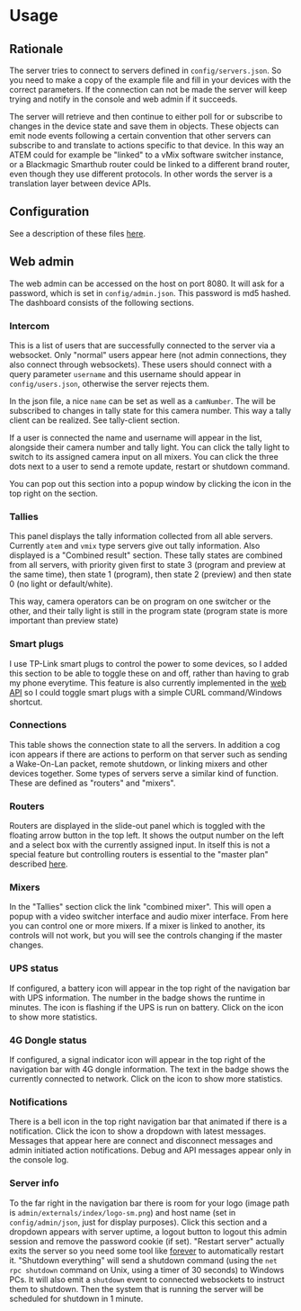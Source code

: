 # Usage

## Rationale

The server tries to connect to servers defined in `config/servers.json`. So you need to make a copy of the example file and fill in your devices with the correct parameters. If the connection can not be made the server will keep trying and notify in the console and web admin if it succeeds.

The server will retrieve and then continue to either poll for or subscribe to changes in the device state and save them in objects. These objects can emit node events following a certain convention that other servers can subscribe to and translate to actions specific to that device. In this way an ATEM could for example be "linked" to a vMix software switcher instance, or a Blackmagic Smarthub router could be linked to a different brand router, even though they use different protocols. In other words the server is a translation layer between device APIs.

## Configuration

See a description of these files [here](CONFIGURATION.md).

## Web admin

The web admin can be accessed on the host on port 8080. It will ask for a password, which is set in `config/admin.json`. This password is md5 hashed. The dashboard consists of the following sections.

### Intercom

This is a list of users that are successfully connected to the server via a websocket. Only "normal" users appear here (not admin connections, they also connect through websockets). These users should connect with a query parameter `username` and this username should appear in `config/users.json`, otherwise the server rejects them.

In the json file, a nice `name` can be set as well as a `camNumber`. The will be subscribed to changes in tally state for this camera number. This way a tally client can be realized. See tally-client section.

If a user is connected the name and username will appear in the list, alongside their camera number and tally light. You can click the tally light to switch to its assigned camera input on all mixers. You can click the three dots next to a user to send a remote update, restart or shutdown command.

You can pop out this section into a popup window by clicking the icon in the top right on the section. 

### Tallies

This panel displays the tally information collected from all able servers. Currently `atem` and `vmix` type servers give out tally information. Also displayed is a "Combined result" section. These tally states are combined from all servers, with priority given first to state 3 (program and preview at the same time), then state 1 (program), then state 2 (preview) and then state 0 (no light or default/white).

This way, camera operators can be on program on one switcher or the other, and their tally light is still in the program state (program state is more important than preview state)

### Smart plugs

I use TP-Link smart plugs to control the power to some devices, so I added this section to be able to toggle these on and off, rather than having to grab my phone everytime. This feature is also currently implemented in the [web API](API.md) so I could toggle smart plugs with a simple CURL command/Windows shortcut.

### Connections

This table shows the connection state to all the servers. In addition a cog icon appears if there are actions to perform on that server such as sending a Wake-On-Lan packet, remote shutdown, or linking mixers and other devices together. Some types of servers serve a similar kind of function. These are defined as "routers" and "mixers".

### Routers

Routers are displayed in the slide-out panel which is toggled with the floating arrow button in the top left. It shows the output number on the left and a select box with the currently assigned input. In itself this is not a special feature but controlling routers is essential to the "master plan" described [here](FUTURE.md).

### Mixers

In the "Tallies" section click the link "combined mixer". This will open a popup with a video switcher interface and audio mixer interface. From here you can control one or more mixers. If a mixer is linked to another, its controls will not work, but you will see the controls changing if the master changes.

### UPS status

If configured, a battery icon will appear in the top right of the navigation bar with UPS information. The number in the badge shows the runtime in minutes. The icon is flashing if the UPS is run on battery. Click on the icon to show more statistics.

### 4G Dongle status

If configured, a signal indicator icon will appear in the top right of the navigation bar with 4G dongle information. The text in the badge shows the currently connected to network. Click on the icon to show more statistics.

### Notifications

There is a bell icon in the top right navigation bar that animated if there is a notification. Click the icon to show a dropdown with latest messages. Messages that appear here are connect and disconnect messages and admin initiated action notifications. Debug and API messages appear only in the console log.

### Server info

To the far right in the navigation bar there is room for your logo (image path is `admin/externals/index/logo-sm.png`) and host name (set in `config/admin/json`, just for display purposes). Click this section and a dropdown appears with server uptime, a logout button to logout this admin session and remove the password cookie (if set). "Restart server" actually exits the server so you need some tool like [forever](https://github.com/foreverjs/forever) to automatically restart it. "Shutdown everything" will send a shutdown command (using the `net rpc shutdown` command on Unix, using a timer of 30 seconds) to Windows PCs. It will also emit a `shutdown` event to connected websockets to instruct them to shutdown. Then the system that is running the server will be scheduled for shutdown in 1 minute.